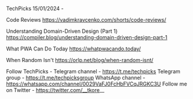 TechPicks 15/01/2024 -

Code Reviews
https://vadimkravcenko.com/shorts/code-reviews/

Understanding Domain-Driven Design (Part 1)
https://compiler.blog/understanding-domain-driven-design-part-1

What PWA Can Do Today
https://whatpwacando.today/

When Random Isn't
https://orlp.net/blog/when-random-isnt/

Follow TechPicks -
Telegram channel - https://t.me/techpicks
Telegram group - https://t.me/techpicksgroup
WhatsApp channel - https://whatsapp.com/channel/0029VaFJ0FcHbFVCqJRGKC3U
Follow me on Twitter - https://twitter.com/__tkore__
